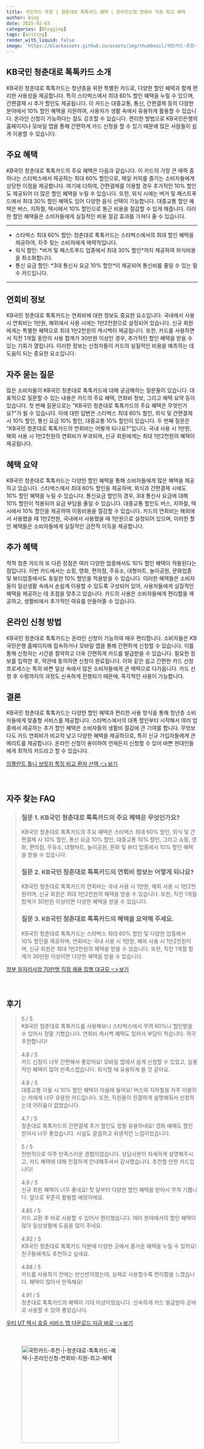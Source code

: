 ```yaml
---
title: 국민카드 추천 | 청춘대로 톡톡카드 혜택 | 온라인신청 연회비 지원 최고 혜택
author: bing
date: 2025-02-03
categories: [Blogging]
tags: [writing]
render_with_liquid: false
image: 'https://blackassets.github.io/assets/img/thumbnail/국민카드-추천-|-청춘대로-톡톡카드-혜택-|-온라인신청-연회비-지원-최고-혜택.webp'
---
```



<h2 id='KB국민 청춘대로 톡톡카드 소개'>KB국민 청춘대로 톡톡카드 소개</h2>

<p>KB국민 청춘대로 톡톡카드는 청년층을 위한 특별한 카드로, 다양한 할인 혜택과 함께 편리한 사용성을 제공합니다. 특히 스타벅스에서 최대 60% 할인 혜택을 누릴 수 있으며, 간편결제 시 추가 할인도 제공됩니다. 이 카드는 대중교통, 통신, 간편결제 등의 다양한 분야에서 10% 할인 혜택을 지원하여, 사용자가 생활 속에서 유용하게 활용할 수 있습니다. 온라인 신청이 가능하다는 점도 강조할 수 있습니다. 편리한 방법으로 KB국민은행의 홈페이지나 모바일 앱을 통해 간편하게 카드 신청을 할 수 있기 때문에 많은 사람들이 쉽게 이용할 수 있습니다.</p>

<h2 id='주요 혜택'>주요 혜택</h2>

<p>KB국민 청춘대로 톡톡카드의 주요 혜택은 다음과 같습니다. 이 카드의 가장 큰 매력 중 하나는 스타벅스에서 제공하는 최대 60% 할인으로, 매일 커피를 즐기는 소비자들에게 상당한 이점을 제공합니다. 여기에 더하여, 간편결제를 이용할 경우 추가적인 10% 할인도 제공되어 더 많은 할인 혜택을 누릴 수 있습니다. 또한, 외식 시에는 버거 및 패스트푸드에서 최대 30% 할인 혜택도 있어 다양한 음식 선택이 가능합니다. 대중교통 할인 혜택은 버스, 지하철, 택시에서 10% 할인으로 통근 비용을 절감할 수 있게 해줍니다. 이러한 할인 혜택들은 소비자들에게 실질적인 비용 절감 효과를 가져다 줄 수 있습니다.</p>

<hr />

<ul>
    <li>스타벅스 최대 60% 할인: 청춘대로 톡톡카드는 스타벅스에서의 최대 할인 혜택을 제공하여, 자주 찾는 소비자에게 매력적입니다.</li>
    <li>외식 할인: *버거 및 패스트푸드 업종에서 최대 30% 할인*까지 제공하여 외식비용을 최소화합니다.</li>
    <li>통신 요금 할인: *3대 통신사 요금 10% 할인*이 제공되어 통신비를 줄일 수 있는 필수 카드입니다.</li>
</ul>

<hr />

<h2 id='연회비 정보'>연회비 정보</h2>

<p>KB국민 청춘대로 톡톡카드는 연회비에 대한 정보도 중요한 요소입니다. 국내에서 사용 시 연회비는 1만원, 해외에서 사용 시에는 1만2천원으로 설정되어 있습니다. 신규 회원에게는 특별한 혜택으로 최대 1만2천원의 캐시백이 제공됩니다. 또한, 카드를 사용하면서 직전 1개월 동안의 사용 합계가 30만원 이상인 경우, 추가적인 할인 혜택을 받을 수 있는 기회가 열립니다. 이러한 정보는 신청자들이 카드의 실질적인 비용을 예측하는 데 도움이 되는 중요한 요소입니다.</p>

<h2 id='자주 묻는 질문'>자주 묻는 질문</h2>

<p>많은 소비자들이 KB국민 청춘대로 톡톡카드에 대해 궁금해하는 질문들이 있습니다. 대표적으로 질문할 수 있는 내용은 카드의 주요 혜택, 연회비 정보, 그리고 혜택 요약 등이 있습니다. 첫 번째 질문으로는 "KB국민 청춘대로 톡톡카드의 주요 혜택은 무엇인가요?"가 될 수 있습니다. 이에 대한 답변은 스타벅스 최대 60% 할인, 외식 및 간편결제 시 10% 할인, 통신 요금 10% 할인, 대중교통 10% 할인이 있습니다. 두 번째 질문은 "KB국민 청춘대로 톡톡카드의 연회비는 어떻게 되나요?"입니다. 국내 사용 시 1만원, 해외 사용 시 1만2천원의 연회비가 부과되며, 신규 회원에게는 최대 1만2천원의 혜택이 제공됩니다.</p>

<h2 id='혜택 요약'>혜택 요약</h2>

<p>KB국민 청춘대로 톡톡카드는 다양한 할인 혜택을 통해 소비자들에게 많은 혜택을 제공하고 있습니다. 스타벅스에서 최대 60% 할인을 제공하며, 외식과 간편결제 시에도 10% 할인 혜택을 누릴 수 있습니다. 통신요금 할인의 경우, 3대 통신사 요금에 대해 10% 할인이 적용되어 요금 부담을 줄일 수 있습니다. 대중교통 할인도 버스, 지하철, 택시에서 10% 할인을 제공하여 이동비용을 절감할 수 있습니다. 카드의 연회비는 해외에서 사용했을 때 1만2천원, 국내에서 사용했을 때 1만원으로 설정되어 있으며, 이러한 할인 혜택들은 소비자들에게 실질적인 금전적 이득을 제공합니다.</p>

<h2 id='추가 혜택'>추가 혜택</h2>

<p>척척 청춘 카드의 또 다른 장점은 여러 다양한 업종에서도 10% 할인 혜택이 적용된다는 점입니다. 이번 카드에서는 쇼핑, 영화, 편의점, 주유소, 대형마트, 놀이공원, 문화업종 및 뷰티업종에서도 동일한 10% 할인을 적용받을 수 있습니다. 이러한 혜택들은 소비자들이 일상생활 속에서 손쉽게 이용할 수 있도록 구성되어 있어, 사용자들에게 실질적인 혜택을 제공하는 데 초점을 맞추고 있습니다. 카드의 사용은 소비자들에게 편리함을 제공하고, 생활비에서 추가적인 여유를 만들어줄 수 있습니다.</p>

<h2 id='온라인 신청 방법'>온라인 신청 방법</h2>

<p>KB국민 청춘대로 톡톡카드는 온라인 신청이 가능하여 매우 편리합니다. 소비자들은 KB국민은행 홈페이지에 접속하거나 모바일 앱을 통해 간편하게 신청할 수 있습니다. 이를 통해 신청자는 시간을 절약하고 더욱 간편하게 카드를 발급받을 수 있습니다. 필요한 정보를 입력한 후, 약관에 동의하면 신청이 완료됩니다. 이와 같은 쉽고 간편한 카드 신청 프로세스는 특히 바쁜 일상 속에서 많은 소비자들에게 큰 매력으로 다가옵니다. 카드 신청 후 수령까지의 과정도 신속하게 진행되기 때문에, 즉각적인 사용이 가능합니다.</p>

<h2 id='결론'>결론</h2>

<p>KB국민 청춘대로 톡톡카드는 다양한 할인 혜택과 편리한 사용 방식을 통해 청년층 소비자들에게 맞춤형 서비스를 제공합니다. 스타벅스에서의 대폭 할인부터 시작해서 여러 업종에서 제공하는 추가 할인 혜택은 소비자들의 생활비 절감에 큰 기여를 합니다. 무엇보다도 카드 연회비가 비교적 낮고 다양한 혜택을 제공하므로, 특히 신규 가입자들에게 큰 메리트를 제공합니다. 온라인 신청이 용이하여 언제든지 신청할 수 있어 바쁜 현대인들에게 최적의 카드라고 할 수 있습니다.</p>


<p><a class="click-button" title="임플란트 틀니 브릿지 특징 비교 환자 선택" href="https://blackassets.github.io/posts/%EC%9E%84%ED%94%8C%EB%9E%80%ED%8A%B8-%ED%8B%80%EB%8B%88-%EB%B8%8C%EB%A6%BF%EC%A7%80-%ED%8A%B9%EC%A7%95-%EB%B9%84%EA%B5%90-%ED%99%98%EC%9E%90-%EC%84%A0%ED%83%9D/" rel="dofollow">임플란트 틀니 브릿지 특징 비교 환자 선택 👈 보기</a></p><br>
<h2 id='자주_찾는_FAQ'>자주 찾는 FAQ</h2>
<div itemscope="" itemtype="https://schema.org/FAQPage"> 
<blockquote> 
<div itemscope="" itemprop="mainEntity" itemtype="https://schema.org/Question"> 
<h3 itemprop="name">질문 1. KB국민 청춘대로 톡톡카드의 주요 혜택은 무엇인가요?</h3> 
<div itemscope="" itemprop="acceptedAnswer" itemtype="https://schema.org/Answer"> 
<span itemprop="text"> 
<p>KB국민 청춘대로 톡톡카드의 주요 혜택은 스타벅스 최대 60% 할인, 외식 및 간편결제 시 10% 할인, 통신 요금 10% 할인, 대중교통 10% 할인, 그리고 쇼핑, 영화, 편의점, 주유소, 대형마트, 놀이공원, 문화 및 뷰티 업종에서 10% 할인 혜택을 받을 수 있습니다.</p> 
</span> 
</div> 
</div> 

<div itemscope="" itemprop="mainEntity" itemtype="https://schema.org/Question"> 
<h3 itemprop="name">질문 2. KB국민 청춘대로 톡톡카드의 연회비 정보는 어떻게 되나요?</h3> 
<div itemscope="" itemprop="acceptedAnswer" itemtype="https://schema.org/Answer"> 
<span itemprop="text"> 
<p>KB국민 청춘대로 톡톡카드의 연회비는 국내 사용 시 1만원, 해외 사용 시 1만2천원이며, 신규 회원은 최대 1만2천원의 혜택을 받을 수 있습니다. 또한, 직전 1개월 합계가 30만원 이상이면 다양한 혜택을 받을 수 있습니다.</p> 
</span> 
</div> 
</div> 

<div itemscope="" itemprop="mainEntity" itemtype="https://schema.org/Question"> 
<h3 itemprop="name">질문 3. KB국민 청춘대로 톡톡카드의 혜택을 요약해 주세요.</h3> 
<div itemscope="" itemprop="acceptedAnswer" itemtype="https://schema.org/Answer"> 
<span itemprop="text"> 
<p>KB국민 청춘대로 톡톡카드는 스타벅스 최대 60% 할인 및 다양한 업종에서 10% 할인을 제공하며, 연회비는 국내 사용 시 1만원, 해외 사용 시 1만2천원이며, 신규 회원은 최대 1만2천원의 혜택을 받을 수 있습니다. 또한, 직전 1개월 합계가 30만원 이상이면 다양한 혜택을 받을 수 있습니다.</p> 
</span> 
</div> 
</div> 

</blockquote> 
</div>
<p><a class="click-button" title="정부 일자리사업 70만명 직접 채용 집행 대규모" href="https://blackassets.github.io/posts/%EC%A0%95%EB%B6%80-%EC%9D%BC%EC%9E%90%EB%A6%AC%EC%82%AC%EC%97%85-70%EB%A7%8C%EB%AA%85-%EC%A7%81%EC%A0%91-%EC%B1%84%EC%9A%A9-%EC%A7%91%ED%96%89-%EB%8C%80%EA%B7%9C%EB%AA%A8/" rel="dofollow">정부 일자리사업 70만명 직접 채용 집행 대규모 👈 보기</a></p><br>
<h2 id='후기'>후기</h2>
<div itemscope itemtype="https://schema.org/Product">
  <blockquote>
  <div itemprop="review" itemscope itemtype="https://schema.org/Review">
      <div itemprop="reviewRating" itemscope itemtype="https://schema.org/Rating"> <span itemprop="ratingValue">5</span> / <span itemprop="bestRating">5</span> </div>
      <span itemprop="reviewBody">KB국민 청춘대로 톡톡카드를 사용해보니 스타벅스에서 무려 60%나 할인받을 수 있어서 정말 기뻤습니다. 연회비 캐시백 혜택도 있어서 부담이 적습니다. 적극 추천합니다!</span>
  </div>
  <br>
  <div itemprop="review" itemscope itemtype="https://schema.org/Review">
      <div itemprop="reviewRating" itemscope itemtype="https://schema.org/Rating"> <span itemprop="ratingValue">4.8</span> / <span itemprop="bestRating">5</span> </div>
      <span itemprop="reviewBody">카드 신청이 너무 간편해서 좋았어요! 모바일 앱에서 쉽게 신청할 수 있었고, 실용적인 혜택이 많아 만족스럽습니다. 외식할 때 유용하게 쓸 것 같아요.</span>
  </div>
  <br>
  <div itemprop="review" itemscope itemtype="https://schema.org/Review">
      <div itemprop="reviewRating" itemscope itemtype="https://schema.org/Rating"> <span itemprop="ratingValue">4.9</span> / <span itemprop="bestRating">5</span> </div>
      <span itemprop="reviewBody">대중교통 이용 시 10% 할인 혜택이 마음에 들어요! 버스와 지하철을 자주 이용하는 저에게 너무 유용한 카드입니다. 또한, 직원들이 친절하게 설명해줘서 신청하는데 어려움이 없었습니다.</span>
  </div>
  <br>
  <div itemprop="review" itemscope itemtype="https://schema.org/Review">
      <div itemprop="reviewRating" itemscope itemtype="https://schema.org/Rating"> <span itemprop="ratingValue">4.7</span> / <span itemprop="bestRating">5</span> </div>
      <span itemprop="reviewBody">청춘대로 톡톡카드의 간편결제 추가 할인도 정말 유용하네요! 영화 예매도 할인받아서 너무 좋았습니다. 시설도 깔끔하고 위생적인 느낌이었습니다.</span>
  </div>
  <br>
  <div itemprop="review" itemscope itemtype="https://schema.org/Review">
      <div itemprop="reviewRating" itemscope itemtype="https://schema.org/Rating"> <span itemprop="ratingValue">5</span> / <span itemprop="bestRating">5</span> </div>
      <span itemprop="reviewBody">전반적으로 아주 만족스러운 경험이었습니다. 상담사분이 자세하게 설명해주시고, 카드 혜택에 대해 친절하게 안내해주셔서 감사했습니다. 추천할 만한 카드입니다!</span>
  </div>
  <br>
  <div itemprop="review" itemscope itemtype="https://schema.org/Review">
      <div itemprop="reviewRating" itemscope itemtype="https://schema.org/Rating"> <span itemprop="ratingValue">4.9</span> / <span itemprop="bestRating">5</span> </div>
      <span itemprop="reviewBody">신규 회원 혜택이 너무 좋네요! 첫 달부터 다양한 할인 혜택을 받아서 무척 기쁩니다. 앞으로 꾸준히 활용할 예정이에요.</span>
  </div>
  <br>
  <div itemprop="review" itemscope itemtype="https://schema.org/Review">
      <div itemprop="reviewRating" itemscope itemtype="https://schema.org/Rating"> <span itemprop="ratingValue">4.85</span> / <span itemprop="bestRating">5</span> </div>
      <span itemprop="reviewBody">카드 교환 후 바로 사용할 수 있어서 편리했습니다. 여러 분야에서의 할인 혜택이 많아 일상생활에 도움을 많이 주네요.</span>
  </div>
  <br>
  <div itemprop="review" itemscope itemtype="https://schema.org/Review">
      <div itemprop="reviewRating" itemscope itemtype="https://schema.org/Rating"> <span itemprop="ratingValue">4.92</span> / <span itemprop="bestRating">5</span> </div>
      <span itemprop="reviewBody">KB국민 청춘대로 톡톡카드 덕분에 다양한 곳에서 즐거운 혜택을 누릴 수 있어요! 친구들에게도 추천하고 싶네요.</span>
  </div>
  <br>
  <div itemprop="review" itemscope itemtype="https://schema.org/Review">
      <div itemprop="reviewRating" itemscope itemtype="https://schema.org/Rating"> <span itemprop="ratingValue">4.88</span> / <span itemprop="bestRating">5</span> </div>
      <span itemprop="reviewBody">카드를 사용하기 전에는 반신반의했는데, 실제로 사용할수록 편리함을 느꼈습니다. 혜택이 많아서 만족해요!</span>
  </div>
  <br>
  <div itemprop="review" itemscope itemtype="https://schema.org/Review">
      <div itemprop="reviewRating" itemscope itemtype="https://schema.org/Rating"> <span itemprop="ratingValue">4.91</span> / <span itemprop="bestRating">5</span> </div>
      <span itemprop="reviewBody">청춘대로 톡톡카드의 혜택이 기대 이상이었습니다. 신속하게 카드 발급받아 곧바로 사용할 수 있어 좋았습니다.</span>
  </div>
  </blockquote>
</div>
<p><a class="click-button" title="우티 UT 택시 호출 서비스 앱 다운로드 지금 바로" href="https://blackassets.github.io/posts/%EC%9A%B0%ED%8B%B0-UT-%ED%83%9D%EC%8B%9C-%ED%98%B8%EC%B6%9C-%EC%84%9C%EB%B9%84%EC%8A%A4-%EC%95%B1-%EB%8B%A4%EC%9A%B4%EB%A1%9C%EB%93%9C-%EC%A7%80%EA%B8%88-%EB%B0%94%EB%A1%9C/" rel="dofollow">우티 UT 택시 호출 서비스 앱 다운로드 지금 바로 👈 보기</a></p><br>
<figure class="image"><img src="https://blackassets.github.io/assets/img/thumbnail/국민카드-추천-|-청춘대로-톡톡카드-혜택-|-온라인신청-연회비-지원-최고-혜택.webp" alt="국민카드-추천-|-청춘대로-톡톡카드-혜택-|-온라인신청-연회비-지원-최고-혜택" width="256" height="256"></figure>